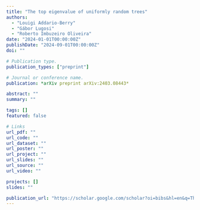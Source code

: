 ```yaml
---
title: "The top eigenvalue of uniformly random trees"
authors:
  - "Louigi Addario-Berry"
  - "Gábor Lugosi"
  - "Roberto Imbuzeiro Oliveira"
date: "2024-01-01T00:00:00Z"
publishDate: "2024-09-01T00:00:00Z"
doi: ""

# Publication type.
publication_types: ["preprint"]

# Journal or conference name.
publication: *arXiv preprint arXiv:2403.08443*

abstract: ""
summary: ""

tags: []
featured: false

# Links
url_pdf: ""
url_code: ""
url_dataset: ""
url_poster: ""
url_project: ""
url_slides: ""
url_source: ""
url_video: ""

projects: []
slides: ""

publication_url: "https://scholar.google.com/scholar?oi=bibs&hl=en&q=The+top+eigenvalue+of+uniformly+random+trees"
---
```

